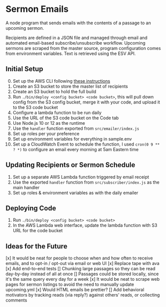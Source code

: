 # Sermon Emails

A node program that sends emails with the contents of a passage to an upcoming sermon.

Recipients are defined in a JSON file and managed through email and automated email-based subscribe/unsubscribe workflow.
Upcoming sermons are scraped from the master source, program configuration comes from environment variables.  Text is retrieved using the ESV API.

## Initial Setup

 0. Set up the AWS CLI following [these instructions](http://docs.aws.amazon.com/cli/latest/userguide/cli-chap-getting-set-up.html)
 1. Create an S3 bucket to store the master list of recipients
 3. Create an S3 bucket to hold the full build
 4. Run `./bin/deploy <config bucket> <code bucket>`, this will pull down config from the S3 config bucket, merge it with your code, and upload it to the S3 code bucket
 5. Configure a lambda function to be run daily
  1. Use the URL of the S3 code bucket on the Code tab
  1. Use Node.js 10 or 12 as the runtime
  1. Use the `handler` function exported from `src/emailer/index.js`
  1. Set up roles per your preference
  1. Set up environment variables for everything in sample.env
  1. Set up a CloudWatch Event to schedule the function, I used `cron(0 9 ** ? *)` to configure an email every morning at 5am Eastern time

## Updating Recipients or Sermon Schedule

1. Set up a separate AWS Lambda function triggered by email receipt
1. Use the exported `handler` function from `src/subscriber/index.js` as the main handler
1. Set up roles & environment variables as with the daily emailer

## Deploying Code

 1. Run `./bin/deploy <config bucket> <code bucket>`
 2. In the AWS Lambda web interface, update the lambda function with S3 URL for the code bucket

## Ideas for the Future

 [x] It would be neat for people to choose when and how often to receive emails, and to opt-in / opt-out via email or web UI
 [x] Replace tape with ava
 [x] Add end-to-end tests
 [] Chunking large passages so they can be read day-by-day instead of all at once
 [] Passages could be stored locally, since it's the same query every day for a week
 [x] It would be neat to scrape web pages for sermon listings to avoid the need to manually update upcoming.yml
 [x] Would HTML emails be prettier?
 [] Add behavioral motivators by tracking reads (via reply?) against others' reads, or collecting comments

